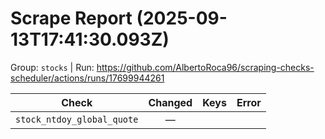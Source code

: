 # Scrape Report (2025-09-13T17:41:30.093Z)

Group: `stocks`  |  Run: https://github.com/AlbertoRoca96/scraping-checks-scheduler/actions/runs/17699944261

| Check | Changed | Keys | Error |
|---|:---:|:--|:--|
| `stock_ntdoy_global_quote` | — |  |  |
